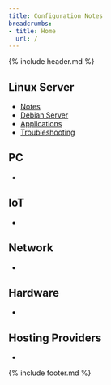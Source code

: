 ```yaml
---
title: Configuration Notes
breadcrumbs:
- title: Home
  url: /
---
```

{% include header.md %}

## Linux Server

- [Notes](linux-server/notes.md)
- [Debian Server](linux-server/debian-server.html)
- [Applications](linux-server/applications)
- [Troubleshooting](linux-server/troubleshooting/)

## PC

- [](pc/)

## IoT

- [](iot/)

## Network

- [](network/)

## Hardware

- [](hardware/)

## Hosting Providers

- [](hosting-providers)

{% include footer.md %}
